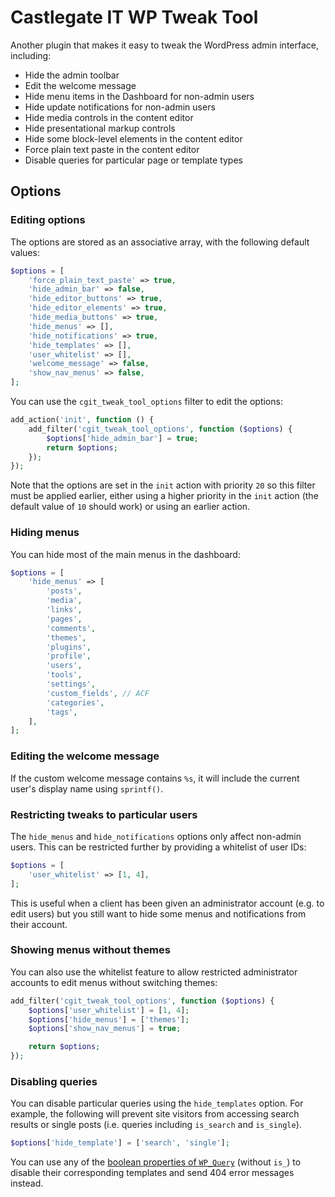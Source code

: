 # Castlegate IT WP Tweak Tool #

Another plugin that makes it easy to tweak the WordPress admin interface, including:

*   Hide the admin toolbar
*   Edit the welcome message
*   Hide menu items in the Dashboard for non-admin users
*   Hide update notifications for non-admin users
*   Hide media controls in the content editor
*   Hide presentational markup controls
*   Hide some block-level elements in the content editor
*   Force plain text paste in the content editor
*   Disable queries for particular page or template types

## Options ##

### Editing options ###

The options are stored as an associative array, with the following default values:

~~~ php
$options = [
    'force_plain_text_paste' => true,
    'hide_admin_bar' => false,
    'hide_editor_buttons' => true,
    'hide_editor_elements' => true,
    'hide_media_buttons' => true,
    'hide_menus' => [],
    'hide_notifications' => true,
    'hide_templates' => [],
    'user_whitelist' => [],
    'welcome_message' => false,
    'show_nav_menus' => false,
];
~~~

You can use the `cgit_tweak_tool_options` filter to edit the options:

~~~ php
add_action('init', function () {
    add_filter('cgit_tweak_tool_options', function ($options) {
        $options['hide_admin_bar'] = true;
        return $options;
    });
});
~~~

Note that the options are set in the `init` action with priority `20` so this filter must be applied earlier, either using a higher priority in the `init` action (the default value of `10` should work) or using an earlier action.

### Hiding menus ###

You can hide most of the main menus in the dashboard:

~~~ php
$options = [
    'hide_menus' => [
        'posts',
        'media',
        'links',
        'pages',
        'comments',
        'themes',
        'plugins',
        'profile',
        'users',
        'tools',
        'settings',
        'custom_fields', // ACF
        'categories',
        'tags',
    ],
];
~~~

### Editing the welcome message ###

If the custom welcome message contains `%s`, it will include the current user's display name using `sprintf()`.

### Restricting tweaks to particular users ###

The `hide_menus` and `hide_notifications` options only affect non-admin users. This can be restricted further by providing a whitelist of user IDs:

~~~ php
$options = [
    'user_whitelist' => [1, 4],
];
~~~

This is useful when a client has been given an administrator account (e.g. to edit users) but you still want to hide some menus and notifications from their account.

### Showing menus without themes ###

You can also use the whitelist feature to allow restricted administrator accounts to edit menus without switching themes:

~~~ php
add_filter('cgit_tweak_tool_options', function ($options) {
    $options['user_whitelist'] = [1, 4];
    $options['hide_menus'] = ['themes'];
    $options['show_nav_menus'] = true;

    return $options;
});
~~~

### Disabling queries ###

You can disable particular queries using the `hide_templates` option. For example, the following will prevent site visitors from accessing search results or single posts (i.e. queries including `is_search` and `is_single`).

~~~ php
$options['hide_template'] = ['search', 'single'];
~~~

You can use any of the [boolean properties of `WP_Query`](https://codex.wordpress.org/Class_Reference/WP_Query) (without `is_`) to disable their corresponding templates and send 404 error messages instead.
